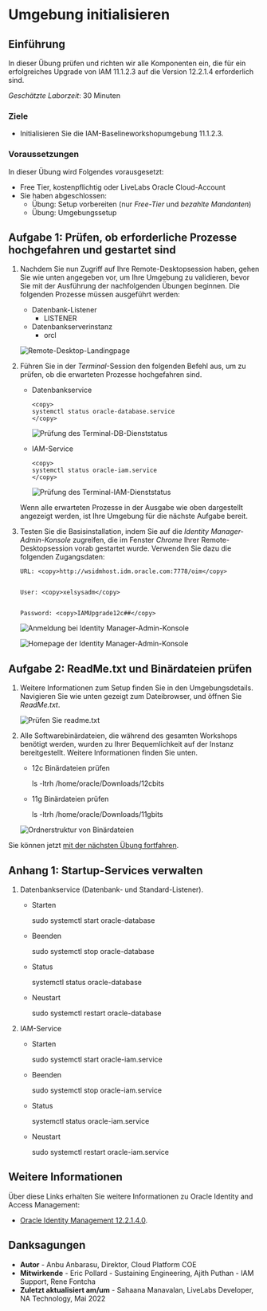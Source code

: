 # Umgebung initialisieren

## Einführung

In dieser Übung prüfen und richten wir alle Komponenten ein, die für ein erfolgreiches Upgrade von IAM 11.1.2.3 auf die Version 12.2.1.4 erforderlich sind.

_Geschätzte Laborzeit_: 30 Minuten

### Ziele

*   Initialisieren Sie die IAM-Baselineworkshopumgebung 11.1.2.3.

### Voraussetzungen

In dieser Übung wird Folgendes vorausgesetzt:

*   Free Tier, kostenpflichtig oder LiveLabs Oracle Cloud-Account
*   Sie haben abgeschlossen:
    *   Übung: Setup vorbereiten (nur _Free-Tier_ und _bezahlte Mandanten_)
    *   Übung: Umgebungssetup

## Aufgabe 1: Prüfen, ob erforderliche Prozesse hochgefahren und gestartet sind

1.  Nachdem Sie nun Zugriff auf Ihre Remote-Desktopsession haben, gehen Sie wie unten angegeben vor, um Ihre Umgebung zu validieren, bevor Sie mit der Ausführung der nachfolgenden Übungen beginnen. Die folgenden Prozesse müssen ausgeführt werden:
    
    *   Datenbank-Listener
        *   LISTENER
    *   Datenbankserverinstanz
        *   orcl
    
    ![Remote-Desktop-Landingpage](./images/login.png " ")
    
2.  Führen Sie in der _Terminal_\-Session den folgenden Befehl aus, um zu prüfen, ob die erwarteten Prozesse hochgefahren sind.
    
    *   Datenbankservice
        
            <copy>
            systemctl status oracle-database.service
            </copy>
            
        
        ![Prüfung des Terminal-DB-Dienststatus](./images/db-service-status.png " ")
        
    *   IAM-Service
        
            <copy>
            systemctl status oracle-iam.service
            </copy>
            
        
        ![Prüfung des Terminal-IAM-Dienststatus](./images/iam-service-status.png " ")
        
    
    Wenn alle erwarteten Prozesse in der Ausgabe wie oben dargestellt angezeigt werden, ist Ihre Umgebung für die nächste Aufgabe bereit.
    
3.  Testen Sie die Basisinstallation, indem Sie auf die _Identity Manager-Admin-Konsole_ zugreifen, die im Fenster _Chrome_ Ihrer Remote-Desktopsession vorab gestartet wurde. Verwenden Sie dazu die folgenden Zugangsdaten:
    
        URL: <copy>http://wsidmhost.idm.oracle.com:7778/oim</copy>
        
    
        User: <copy>xelsysadm</copy>
        
    
        Password: <copy>IAMUpgrade12c##</copy>
        
    
    ![Anmeldung bei Identity Manager-Admin-Konsole](./images/login1.png " ")
    
    ![Homepage der Identity Manager-Admin-Konsole](./images/oim-landing.png " ")
    

## Aufgabe 2: ReadMe.txt und Binärdateien prüfen

1.  Weitere Informationen zum Setup finden Sie in den Umgebungsdetails. Navigieren Sie wie unten gezeigt zum Dateibrowser, und öffnen Sie _ReadMe.txt_.
    
    ![Prüfen Sie readme.txt](./images/review.png " ")
    
2.  Alle Softwarebinärdateien, die während des gesamten Workshops benötigt werden, wurden zu Ihrer Bequemlichkeit auf der Instanz bereitgestellt. Weitere Informationen finden Sie unten.
    
    *   12c Binärdateien prüfen
    
        <copy>ls -ltrh /home/oracle/Downloads/12cbits </copy>
        
    
    *   11g Binärdateien prüfen
    
        <copy>ls -ltrh /home/oracle/Downloads/11gbits </copy>
        
    
    ![Ordnerstruktur von Binärdateien](./images/review2.png " ")
    

Sie können jetzt [mit der nächsten Übung fortfahren](#next).

## Anhang 1: Startup-Services verwalten

1.  Datenbankservice (Datenbank- und Standard-Listener).
    
    *   Starten
    
        <copy>
        sudo systemctl start oracle-database
        </copy>
        
    
    *   Beenden
    
        <copy>
        sudo systemctl stop oracle-database
        </copy>
        
    
    *   Status
    
        <copy>
        systemctl status oracle-database
        </copy>
        
    
    *   Neustart
    
        <copy>
        sudo systemctl restart oracle-database
        </copy>
        
2.  IAM-Service
    
    *   Starten
    
        <copy>
        sudo systemctl start oracle-iam.service
        </copy>
        
    
    *   Beenden
    
        <copy>
        sudo systemctl stop oracle-iam.service
        </copy>
        
    
    *   Status
    
        <copy>
        systemctl status oracle-iam.service
        </copy>
        
    
    *   Neustart
    
        <copy>
        sudo systemctl restart oracle-iam.service
        </copy>
        

## Weitere Informationen

Über diese Links erhalten Sie weitere Informationen zu Oracle Identity and Access Management:

*   [Oracle Identity Management 12.2.1.4.0](https://docs.oracle.com/en/middleware/idm/suite/12.2.1.4/index.html).

## Danksagungen

*   **Autor** - Anbu Anbarasu, Direktor, Cloud Platform COE
*   **Mitwirkende** - Eric Pollard - Sustaining Engineering, Ajith Puthan - IAM Support, Rene Fontcha
*   **Zuletzt aktualisiert am/um** - Sahaana Manavalan, LiveLabs Developer, NA Technology, Mai 2022